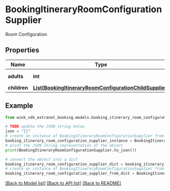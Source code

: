 # BookingItineraryRoomConfigurationSupplier

Room Configuration

## Properties

Name | Type | Description | Notes
------------ | ------------- | ------------- | -------------
**adults** | **int** | Number of adults | [default to 1]
**children** | [**List[BookingItineraryRoomConfigurationChildSupplier]**](BookingItineraryRoomConfigurationChildSupplier.md) |  | [optional] 

## Example

```python
from wink_sdk_extranet_booking.models.booking_itinerary_room_configuration_supplier import BookingItineraryRoomConfigurationSupplier

# TODO update the JSON string below
json = "{}"
# create an instance of BookingItineraryRoomConfigurationSupplier from a JSON string
booking_itinerary_room_configuration_supplier_instance = BookingItineraryRoomConfigurationSupplier.from_json(json)
# print the JSON string representation of the object
print(BookingItineraryRoomConfigurationSupplier.to_json())

# convert the object into a dict
booking_itinerary_room_configuration_supplier_dict = booking_itinerary_room_configuration_supplier_instance.to_dict()
# create an instance of BookingItineraryRoomConfigurationSupplier from a dict
booking_itinerary_room_configuration_supplier_from_dict = BookingItineraryRoomConfigurationSupplier.from_dict(booking_itinerary_room_configuration_supplier_dict)
```
[[Back to Model list]](../README.md#documentation-for-models) [[Back to API list]](../README.md#documentation-for-api-endpoints) [[Back to README]](../README.md)



